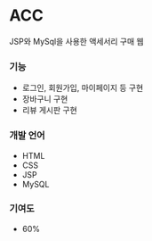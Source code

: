 # ACC
JSP와 MySql을 사용한 액세서리 구매 웹

### 기능
 + 로그인, 회원가입, 마이페이지 등 구현
 + 장바구니 구현
 + 리뷰 게시판 구현
 
 ### 개발 언어
  + HTML
  + CSS
  + JSP
  + MySQL
 
 ### 기여도
  + 60% 
